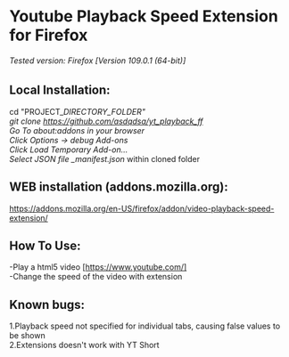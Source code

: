 # Youtube Playback Speed Extension for Firefox

###### Tested version: Firefox [Version 109.0.1 (64-bit)]

## Local Installation:

cd "PROJECT\__DIRECTORY_FOLDER" \
git clone https://github.com/asdqdsa/yt_playback_ff \
Go To about:addons in your browser \
Click Options -> debug Add-ons \
Click Load Temporary Add-on... \
Select JSON file \_manifest.json_ within cloned folder

## WEB installation (addons.mozilla.org):

https://addons.mozilla.org/en-US/firefox/addon/video-playback-speed-extension/

## How To Use:

-Play a html5 video [https://www.youtube.com/] \
-Change the speed of the video with extension

## Known bugs:

1.Playback speed not specified for individual tabs, causing false values to be shown \
2.Extensions doesn't work with YT Short
